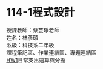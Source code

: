 # 114-1程式設計
授課教師：蔡芸琤老師  
姓名：林彥碩  
系級：科技系二年級  
課程筆記區、作業連結區、專題連結區  
[HW1](https://github.com/LinYenShou/114-1/blob/main/HW1.ipynb)日常支出速算與分擔  
